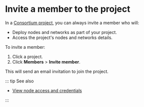 # Invite a member to the project

In a [Consortium project](/glossary/consortium-project), you can always invite a member who will:

* Deploy nodes and networks as part of your project.
* Access the project's nodes and networks details.

To invite a member:

1. Click a project.
1. Click **Members** > **Invite member**.

This will send an email invitation to join the project.

::: tip See also

* [View node access and credentials](/platform/view-node-access-and-credentials)

:::
